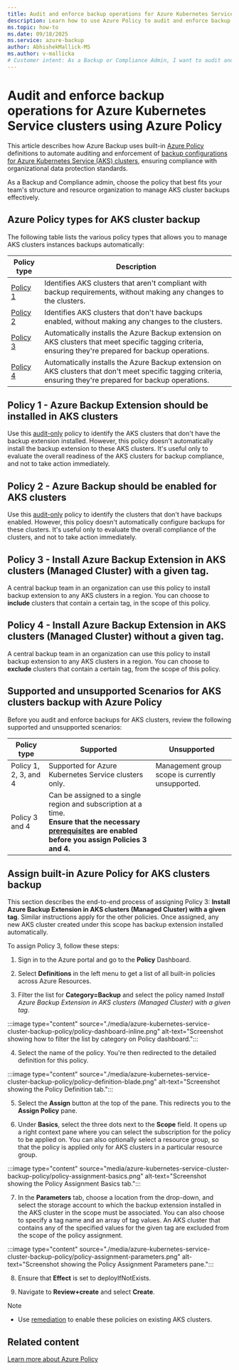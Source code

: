 ```yaml
---
title: Audit and enforce backup operations for Azure Kubernetes Service clusters via Azure Backup using Azure Policy 
description: Learn how to use Azure Policy to audit and enforce backup operations for all Azure Kubernetes Service clusters created in a given scope
ms.topic: how-to
ms.date: 09/18/2025
ms.service: azure-backup
author: AbhishekMallick-MS
ms.author: v-mallicka
# Customer intent: As a Backup or Compliance Admin, I want to audit and enforce backup operations for Azure Kubernetes Service clusters using Azure Policy, so that I can ensure all critical clusters are adequately backed up and compliant with organizational standards.
---
```


# Audit and enforce backup operations for Azure Kubernetes Service clusters using Azure Policy 

This article describes how Azure Backup uses built-in [Azure Policy](../governance/policy/overview.md) definitions to automate auditing and enforcement of [backup configurations for Azure Kubernetes Service (AKS) clusters](azure-kubernetes-service-backup-overview.md), ensuring compliance with organizational data protection standards.

As a Backup and Compliance admin, choose the policy that best fits your team's structure and resource organization to manage AKS cluster backups effectively.

## Azure Policy types for AKS cluster backup

The following table lists the various policy types that allows you to manage AKS clusters instances backups automatically:

| Policy type | Description |
| --- | --- |
| [Policy 1](#policy-1---azure-backup-extension-should-be-installed-in-aks-clusters) | Identifies AKS clusters that aren't compliant with backup requirements, without making any changes to the clusters. |
| [Policy 2](#policy-2---azure-backup-should-be-enabled-for-aks-clusters) | Identifies AKS clusters that don't have backups enabled, without making any changes to the clusters. |
| [Policy 3](#policy-3---install-azure-backup-extension-in-aks-clusters-managed-cluster-with-a-given-tag) | Automatically installs the Azure Backup extension on AKS clusters that meet specific tagging criteria, ensuring they're prepared for backup operations. |
| [Policy 4](#policy-4---install-azure-backup-extension-in-aks-clusters-managed-cluster-without-a-given-tag) | Automatically installs the Azure Backup extension on AKS clusters that don't meet specific tagging criteria, ensuring they're prepared for backup operations. |

## Policy 1 - Azure Backup Extension should be installed in AKS clusters

Use this [audit-only](../governance/policy/concepts/effects.md#audit) policy to identify the AKS clusters that don't have the backup extension installed. However, this policy doesn't automatically install the backup extension to these AKS clusters. It's useful only to evaluate the overall readiness of the AKS clusters for backup compliance, and not to take action immediately.

## Policy 2 - Azure Backup should be enabled for AKS clusters

Use this [audit-only](../governance/policy/concepts/effects.md#audit) policy to identify the clusters that don't have backups enabled. However, this policy doesn't automatically configure backups for these clusters. It's useful only to evaluate the overall compliance of the clusters, and not to take action immediately.

## Policy 3 - Install Azure Backup Extension in AKS clusters (Managed Cluster) with a given tag.

A central backup team in an organization can use this policy to install backup extension to any AKS clusters in a region. You can choose to **include** clusters that contain a certain tag, in the scope of this policy.

## Policy 4 - Install Azure Backup Extension in AKS clusters (Managed Cluster) without a given tag.

A central backup team in an organization can use this policy to install backup extension to any AKS clusters in a region. You can choose to **exclude** clusters that contain a certain tag, from the scope of this policy.

## Supported and unsupported Scenarios for AKS clusters backup with Azure Policy

Before you audit and enforce backups for AKS clusters, review the following supported and unsupported scenarios:

| Policy type | Supported | Unsupported |
| --- | --- | --- |
| Policy 1, 2, 3, and 4 | Supported for Azure Kubernetes Service clusters only. | Management group scope is currently unsupported.     |
| Policy 3 and 4 | Can be assigned to a single region and subscription at a time.  <br><b>Ensure that the necessary [prerequisites](azure-kubernetes-service-cluster-backup-concept.md#backup-extension) are enabled before you assign Policies 3 and 4. |       |

## Assign built-in Azure Policy for AKS clusters backup

This section describes the end-to-end process of assigning Policy 3: **Install Azure Backup Extension in AKS clusters (Managed Cluster) with a given tag**. Similar instructions apply for the other policies. Once assigned, any new AKS cluster created under this scope has backup extension installed automatically.

To assign Policy 3, follow these steps:

1. Sign in to the Azure portal and go to the **Policy** Dashboard.
   
2. Select **Definitions** in the left menu to get a list of all built-in policies across Azure Resources.
   
3. Filter the list for **Category=Backup** and select the policy named *Install Azure Backup Extension in AKS clusters (Managed Cluster) with a given tag*.
   
:::image type="content" source="./media/azure-kubernetes-service-cluster-backup-policy/policy-dashboard-inline.png" alt-text="Screenshot showing how to filter the list by category on Policy dashboard.":::

4. Select the name of the policy. You're then redirected to the detailed definition for this policy.

:::image type="content" source="./media/azure-kubernetes-service-cluster-backup-policy/policy-definition-blade.png" alt-text="Screenshot showing the Policy Definition tab.":::

5. Select the **Assign** button at the top of the pane. This redirects you to the **Assign Policy** pane.
   
6. Under **Basics**, select the three dots next to the **Scope** field. It opens up a right context pane where you can select the subscription for the policy to be applied on. You can also optionally select a resource group, so that the policy is applied only for AKS clusters in a particular resource group.

:::image type="content" source="media/azure-kubernetes-service-cluster-backup-policy/policy-assignment-basics.png" alt-text="Screenshot showing the Policy Assignment Basics tab.":::

7. In the **Parameters** tab, choose a location from the drop-down, and select the storage account to which the backup extension installed in the AKS cluster in the scope must be associated. You can also choose to specify a tag name and an array of tag values. An AKS cluster that contains any of the specified values for the given tag are excluded from the scope of the policy assignment.

:::image type="content" source="./media/azure-kubernetes-service-cluster-backup-policy/policy-assignment-parameters.png" alt-text="Screenshot showing the Policy Assignment Parameters pane.":::

8. Ensure that **Effect** is set to deployIfNotExists.
   
9. Navigate to **Review+create** and select **Create**.

> [!NOTE]
>
> - Use [remediation](../governance/policy/how-to/remediate-resources.md) to enable these policies on existing AKS clusters.

## Related content

[Learn more about Azure Policy](../governance/policy/overview.md)
